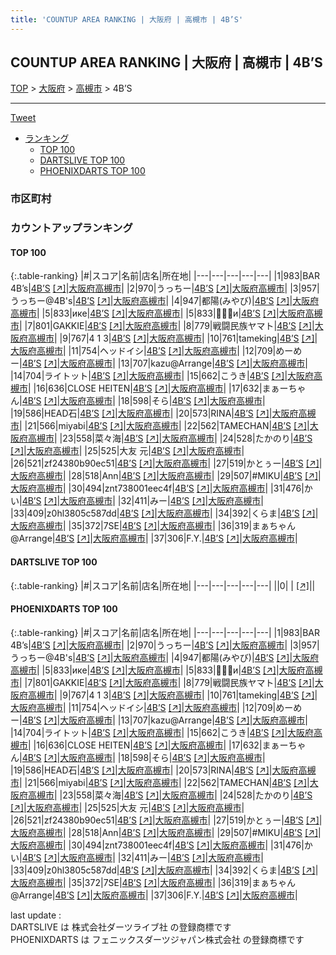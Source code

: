 ```yaml
---
title: 'COUNTUP AREA RANKING | 大阪府 | 高槻市 | 4B’S'
---
```

## COUNTUP AREA RANKING | 大阪府 | 高槻市 | 4B’S

[TOP](/darts/rank/) > [大阪府](/darts/rank/大阪府/) > [高槻市](/darts/rank/大阪府/高槻市/) > 4B’S

___

<a href="https://twitter.com/share?ref_src=twsrc%5Etfw" data-text="COUNTUP AREA RANKING | 大阪府高槻市4B’S" class="twitter-share-button" data-hashtags="DARTSLIVE,PHOENIXDARTS,darts,ダーツ" data-show-count="false">Tweet</a>

* [ランキング](#カウントアップランキング)
    * [TOP 100](#top-100)
    * [DARTSLIVE TOP 100](#dartslive-top-100)
    * [PHOENIXDARTS TOP 100](#phoenixdarts-top-100)

### 市区町村

<ul>

</ul>

### カウントアップランキング

#### TOP 100



{:.table-ranking}
|#|スコア|名前|店名|所在地|
|---|---|---|---|---|
|1|983|<span class="rank-name-pd">BAR 4B’s</span>|<a href="/darts/rank/shops/91626.html">4B’S</a> <a href="https://vs.phoenixdarts.com/jp/shop/shopDetailInfo/s_91626?s_seq=91626">[↗]</a>|<a href="/darts/rank/大阪府/高槻市">大阪府高槻市</a>|
|2|970|<span class="rank-name-pd">うっちー</span>|<a href="/darts/rank/shops/91626.html">4B’S</a> <a href="https://vs.phoenixdarts.com/jp/shop/shopDetailInfo/s_91626?s_seq=91626">[↗]</a>|<a href="/darts/rank/大阪府/高槻市">大阪府高槻市</a>|
|3|957|<span class="rank-name-pd">うっちー@4B&#x27;s</span>|<a href="/darts/rank/shops/91626.html">4B’S</a> <a href="https://vs.phoenixdarts.com/jp/shop/shopDetailInfo/s_91626?s_seq=91626">[↗]</a>|<a href="/darts/rank/大阪府/高槻市">大阪府高槻市</a>|
|4|947|<span class="rank-name-pd">都陽(みやび)</span>|<a href="/darts/rank/shops/91626.html">4B’S</a> <a href="https://vs.phoenixdarts.com/jp/shop/shopDetailInfo/s_91626?s_seq=91626">[↗]</a>|<a href="/darts/rank/大阪府/高槻市">大阪府高槻市</a>|
|5|833|<span class="rank-name-pd">ике</span>|<a href="/darts/rank/shops/91626.html">4B’S</a> <a href="https://vs.phoenixdarts.com/jp/shop/shopDetailInfo/s_91626?s_seq=91626">[↗]</a>|<a href="/darts/rank/大阪府/高槻市">大阪府高槻市</a>|
|5|833|<span class="rank-name-pd">🎯🎯🎯и</span>|<a href="/darts/rank/shops/91626.html">4B’S</a> <a href="https://vs.phoenixdarts.com/jp/shop/shopDetailInfo/s_91626?s_seq=91626">[↗]</a>|<a href="/darts/rank/大阪府/高槻市">大阪府高槻市</a>|
|7|801|<span class="rank-name-pd">GAKKIE</span>|<a href="/darts/rank/shops/91626.html">4B’S</a> <a href="https://vs.phoenixdarts.com/jp/shop/shopDetailInfo/s_91626?s_seq=91626">[↗]</a>|<a href="/darts/rank/大阪府/高槻市">大阪府高槻市</a>|
|8|779|<span class="rank-name-pd">戦闘民族ヤマト</span>|<a href="/darts/rank/shops/91626.html">4B’S</a> <a href="https://vs.phoenixdarts.com/jp/shop/shopDetailInfo/s_91626?s_seq=91626">[↗]</a>|<a href="/darts/rank/大阪府/高槻市">大阪府高槻市</a>|
|9|767|<span class="rank-name-pd">4 1 3</span>|<a href="/darts/rank/shops/91626.html">4B’S</a> <a href="https://vs.phoenixdarts.com/jp/shop/shopDetailInfo/s_91626?s_seq=91626">[↗]</a>|<a href="/darts/rank/大阪府/高槻市">大阪府高槻市</a>|
|10|761|<span class="rank-name-pd">tameking</span>|<a href="/darts/rank/shops/91626.html">4B’S</a> <a href="https://vs.phoenixdarts.com/jp/shop/shopDetailInfo/s_91626?s_seq=91626">[↗]</a>|<a href="/darts/rank/大阪府/高槻市">大阪府高槻市</a>|
|11|754|<span class="rank-name-pd">ヘッドイシ</span>|<a href="/darts/rank/shops/91626.html">4B’S</a> <a href="https://vs.phoenixdarts.com/jp/shop/shopDetailInfo/s_91626?s_seq=91626">[↗]</a>|<a href="/darts/rank/大阪府/高槻市">大阪府高槻市</a>|
|12|709|<span class="rank-name-pd">めーめー</span>|<a href="/darts/rank/shops/91626.html">4B’S</a> <a href="https://vs.phoenixdarts.com/jp/shop/shopDetailInfo/s_91626?s_seq=91626">[↗]</a>|<a href="/darts/rank/大阪府/高槻市">大阪府高槻市</a>|
|13|707|<span class="rank-name-pd">kazu@Arrange</span>|<a href="/darts/rank/shops/91626.html">4B’S</a> <a href="https://vs.phoenixdarts.com/jp/shop/shopDetailInfo/s_91626?s_seq=91626">[↗]</a>|<a href="/darts/rank/大阪府/高槻市">大阪府高槻市</a>|
|14|704|<span class="rank-name-pd">ライトット</span>|<a href="/darts/rank/shops/91626.html">4B’S</a> <a href="https://vs.phoenixdarts.com/jp/shop/shopDetailInfo/s_91626?s_seq=91626">[↗]</a>|<a href="/darts/rank/大阪府/高槻市">大阪府高槻市</a>|
|15|662|<span class="rank-name-pd">こうき</span>|<a href="/darts/rank/shops/91626.html">4B’S</a> <a href="https://vs.phoenixdarts.com/jp/shop/shopDetailInfo/s_91626?s_seq=91626">[↗]</a>|<a href="/darts/rank/大阪府/高槻市">大阪府高槻市</a>|
|16|636|<span class="rank-name-pd">CLOSE HEITEN</span>|<a href="/darts/rank/shops/91626.html">4B’S</a> <a href="https://vs.phoenixdarts.com/jp/shop/shopDetailInfo/s_91626?s_seq=91626">[↗]</a>|<a href="/darts/rank/大阪府/高槻市">大阪府高槻市</a>|
|17|632|<span class="rank-name-pd">まぁーちゃん</span>|<a href="/darts/rank/shops/91626.html">4B’S</a> <a href="https://vs.phoenixdarts.com/jp/shop/shopDetailInfo/s_91626?s_seq=91626">[↗]</a>|<a href="/darts/rank/大阪府/高槻市">大阪府高槻市</a>|
|18|598|<span class="rank-name-pd">そら</span>|<a href="/darts/rank/shops/91626.html">4B’S</a> <a href="https://vs.phoenixdarts.com/jp/shop/shopDetailInfo/s_91626?s_seq=91626">[↗]</a>|<a href="/darts/rank/大阪府/高槻市">大阪府高槻市</a>|
|19|586|<span class="rank-name-pd">HEAD石</span>|<a href="/darts/rank/shops/91626.html">4B’S</a> <a href="https://vs.phoenixdarts.com/jp/shop/shopDetailInfo/s_91626?s_seq=91626">[↗]</a>|<a href="/darts/rank/大阪府/高槻市">大阪府高槻市</a>|
|20|573|<span class="rank-name-pd">RINA</span>|<a href="/darts/rank/shops/91626.html">4B’S</a> <a href="https://vs.phoenixdarts.com/jp/shop/shopDetailInfo/s_91626?s_seq=91626">[↗]</a>|<a href="/darts/rank/大阪府/高槻市">大阪府高槻市</a>|
|21|566|<span class="rank-name-pd">miyabi</span>|<a href="/darts/rank/shops/91626.html">4B’S</a> <a href="https://vs.phoenixdarts.com/jp/shop/shopDetailInfo/s_91626?s_seq=91626">[↗]</a>|<a href="/darts/rank/大阪府/高槻市">大阪府高槻市</a>|
|22|562|<span class="rank-name-pd">TAMECHAN</span>|<a href="/darts/rank/shops/91626.html">4B’S</a> <a href="https://vs.phoenixdarts.com/jp/shop/shopDetailInfo/s_91626?s_seq=91626">[↗]</a>|<a href="/darts/rank/大阪府/高槻市">大阪府高槻市</a>|
|23|558|<span class="rank-name-pd">菜々海</span>|<a href="/darts/rank/shops/91626.html">4B’S</a> <a href="https://vs.phoenixdarts.com/jp/shop/shopDetailInfo/s_91626?s_seq=91626">[↗]</a>|<a href="/darts/rank/大阪府/高槻市">大阪府高槻市</a>|
|24|528|<span class="rank-name-pd">たかのり</span>|<a href="/darts/rank/shops/91626.html">4B’S</a> <a href="https://vs.phoenixdarts.com/jp/shop/shopDetailInfo/s_91626?s_seq=91626">[↗]</a>|<a href="/darts/rank/大阪府/高槻市">大阪府高槻市</a>|
|25|525|<span class="rank-name-pd"><span class="pro-icon-pd"></span>大友 元</span>|<a href="/darts/rank/shops/91626.html">4B’S</a> <a href="https://vs.phoenixdarts.com/jp/shop/shopDetailInfo/s_91626?s_seq=91626">[↗]</a>|<a href="/darts/rank/大阪府/高槻市">大阪府高槻市</a>|
|26|521|<span class="rank-name-pd">zf24380b90ec51</span>|<a href="/darts/rank/shops/91626.html">4B’S</a> <a href="https://vs.phoenixdarts.com/jp/shop/shopDetailInfo/s_91626?s_seq=91626">[↗]</a>|<a href="/darts/rank/大阪府/高槻市">大阪府高槻市</a>|
|27|519|<span class="rank-name-pd">かとぅー</span>|<a href="/darts/rank/shops/91626.html">4B’S</a> <a href="https://vs.phoenixdarts.com/jp/shop/shopDetailInfo/s_91626?s_seq=91626">[↗]</a>|<a href="/darts/rank/大阪府/高槻市">大阪府高槻市</a>|
|28|518|<span class="rank-name-pd">Ann</span>|<a href="/darts/rank/shops/91626.html">4B’S</a> <a href="https://vs.phoenixdarts.com/jp/shop/shopDetailInfo/s_91626?s_seq=91626">[↗]</a>|<a href="/darts/rank/大阪府/高槻市">大阪府高槻市</a>|
|29|507|<span class="rank-name-pd">#MIKU</span>|<a href="/darts/rank/shops/91626.html">4B’S</a> <a href="https://vs.phoenixdarts.com/jp/shop/shopDetailInfo/s_91626?s_seq=91626">[↗]</a>|<a href="/darts/rank/大阪府/高槻市">大阪府高槻市</a>|
|30|494|<span class="rank-name-pd">znt738001eec4f</span>|<a href="/darts/rank/shops/91626.html">4B’S</a> <a href="https://vs.phoenixdarts.com/jp/shop/shopDetailInfo/s_91626?s_seq=91626">[↗]</a>|<a href="/darts/rank/大阪府/高槻市">大阪府高槻市</a>|
|31|476|<span class="rank-name-pd">かい</span>|<a href="/darts/rank/shops/91626.html">4B’S</a> <a href="https://vs.phoenixdarts.com/jp/shop/shopDetailInfo/s_91626?s_seq=91626">[↗]</a>|<a href="/darts/rank/大阪府/高槻市">大阪府高槻市</a>|
|32|411|<span class="rank-name-pd">みー</span>|<a href="/darts/rank/shops/91626.html">4B’S</a> <a href="https://vs.phoenixdarts.com/jp/shop/shopDetailInfo/s_91626?s_seq=91626">[↗]</a>|<a href="/darts/rank/大阪府/高槻市">大阪府高槻市</a>|
|33|409|<span class="rank-name-pd">z0hl3805c587dd</span>|<a href="/darts/rank/shops/91626.html">4B’S</a> <a href="https://vs.phoenixdarts.com/jp/shop/shopDetailInfo/s_91626?s_seq=91626">[↗]</a>|<a href="/darts/rank/大阪府/高槻市">大阪府高槻市</a>|
|34|392|<span class="rank-name-pd">くらま</span>|<a href="/darts/rank/shops/91626.html">4B’S</a> <a href="https://vs.phoenixdarts.com/jp/shop/shopDetailInfo/s_91626?s_seq=91626">[↗]</a>|<a href="/darts/rank/大阪府/高槻市">大阪府高槻市</a>|
|35|372|<span class="rank-name-pd">7SE</span>|<a href="/darts/rank/shops/91626.html">4B’S</a> <a href="https://vs.phoenixdarts.com/jp/shop/shopDetailInfo/s_91626?s_seq=91626">[↗]</a>|<a href="/darts/rank/大阪府/高槻市">大阪府高槻市</a>|
|36|319|<span class="rank-name-pd">まぁちゃん@Arrange</span>|<a href="/darts/rank/shops/91626.html">4B’S</a> <a href="https://vs.phoenixdarts.com/jp/shop/shopDetailInfo/s_91626?s_seq=91626">[↗]</a>|<a href="/darts/rank/大阪府/高槻市">大阪府高槻市</a>|
|37|306|<span class="rank-name-pd">F.Y.</span>|<a href="/darts/rank/shops/91626.html">4B’S</a> <a href="https://vs.phoenixdarts.com/jp/shop/shopDetailInfo/s_91626?s_seq=91626">[↗]</a>|<a href="/darts/rank/大阪府/高槻市">大阪府高槻市</a>|


#### DARTSLIVE TOP 100



{:.table-ranking}
|#|スコア|名前|店名|所在地|
|---|---|---|---|---|
||0|<span class="rank-name-dl"> </span>|<a href="/darts/rank/shops/.html"></a> <a href="">[↗]</a>|<a href="/darts/rank//"></a>|


#### PHOENIXDARTS TOP 100



{:.table-ranking}
|#|スコア|名前|店名|所在地|
|---|---|---|---|---|
|1|983|<span class="rank-name-pd">BAR 4B’s</span>|<a href="/darts/rank/shops/91626.html">4B’S</a> <a href="https://vs.phoenixdarts.com/jp/shop/shopDetailInfo/s_91626?s_seq=91626">[↗]</a>|<a href="/darts/rank/大阪府/高槻市">大阪府高槻市</a>|
|2|970|<span class="rank-name-pd">うっちー</span>|<a href="/darts/rank/shops/91626.html">4B’S</a> <a href="https://vs.phoenixdarts.com/jp/shop/shopDetailInfo/s_91626?s_seq=91626">[↗]</a>|<a href="/darts/rank/大阪府/高槻市">大阪府高槻市</a>|
|3|957|<span class="rank-name-pd">うっちー@4B&#x27;s</span>|<a href="/darts/rank/shops/91626.html">4B’S</a> <a href="https://vs.phoenixdarts.com/jp/shop/shopDetailInfo/s_91626?s_seq=91626">[↗]</a>|<a href="/darts/rank/大阪府/高槻市">大阪府高槻市</a>|
|4|947|<span class="rank-name-pd">都陽(みやび)</span>|<a href="/darts/rank/shops/91626.html">4B’S</a> <a href="https://vs.phoenixdarts.com/jp/shop/shopDetailInfo/s_91626?s_seq=91626">[↗]</a>|<a href="/darts/rank/大阪府/高槻市">大阪府高槻市</a>|
|5|833|<span class="rank-name-pd">ике</span>|<a href="/darts/rank/shops/91626.html">4B’S</a> <a href="https://vs.phoenixdarts.com/jp/shop/shopDetailInfo/s_91626?s_seq=91626">[↗]</a>|<a href="/darts/rank/大阪府/高槻市">大阪府高槻市</a>|
|5|833|<span class="rank-name-pd">🎯🎯🎯и</span>|<a href="/darts/rank/shops/91626.html">4B’S</a> <a href="https://vs.phoenixdarts.com/jp/shop/shopDetailInfo/s_91626?s_seq=91626">[↗]</a>|<a href="/darts/rank/大阪府/高槻市">大阪府高槻市</a>|
|7|801|<span class="rank-name-pd">GAKKIE</span>|<a href="/darts/rank/shops/91626.html">4B’S</a> <a href="https://vs.phoenixdarts.com/jp/shop/shopDetailInfo/s_91626?s_seq=91626">[↗]</a>|<a href="/darts/rank/大阪府/高槻市">大阪府高槻市</a>|
|8|779|<span class="rank-name-pd">戦闘民族ヤマト</span>|<a href="/darts/rank/shops/91626.html">4B’S</a> <a href="https://vs.phoenixdarts.com/jp/shop/shopDetailInfo/s_91626?s_seq=91626">[↗]</a>|<a href="/darts/rank/大阪府/高槻市">大阪府高槻市</a>|
|9|767|<span class="rank-name-pd">4 1 3</span>|<a href="/darts/rank/shops/91626.html">4B’S</a> <a href="https://vs.phoenixdarts.com/jp/shop/shopDetailInfo/s_91626?s_seq=91626">[↗]</a>|<a href="/darts/rank/大阪府/高槻市">大阪府高槻市</a>|
|10|761|<span class="rank-name-pd">tameking</span>|<a href="/darts/rank/shops/91626.html">4B’S</a> <a href="https://vs.phoenixdarts.com/jp/shop/shopDetailInfo/s_91626?s_seq=91626">[↗]</a>|<a href="/darts/rank/大阪府/高槻市">大阪府高槻市</a>|
|11|754|<span class="rank-name-pd">ヘッドイシ</span>|<a href="/darts/rank/shops/91626.html">4B’S</a> <a href="https://vs.phoenixdarts.com/jp/shop/shopDetailInfo/s_91626?s_seq=91626">[↗]</a>|<a href="/darts/rank/大阪府/高槻市">大阪府高槻市</a>|
|12|709|<span class="rank-name-pd">めーめー</span>|<a href="/darts/rank/shops/91626.html">4B’S</a> <a href="https://vs.phoenixdarts.com/jp/shop/shopDetailInfo/s_91626?s_seq=91626">[↗]</a>|<a href="/darts/rank/大阪府/高槻市">大阪府高槻市</a>|
|13|707|<span class="rank-name-pd">kazu@Arrange</span>|<a href="/darts/rank/shops/91626.html">4B’S</a> <a href="https://vs.phoenixdarts.com/jp/shop/shopDetailInfo/s_91626?s_seq=91626">[↗]</a>|<a href="/darts/rank/大阪府/高槻市">大阪府高槻市</a>|
|14|704|<span class="rank-name-pd">ライトット</span>|<a href="/darts/rank/shops/91626.html">4B’S</a> <a href="https://vs.phoenixdarts.com/jp/shop/shopDetailInfo/s_91626?s_seq=91626">[↗]</a>|<a href="/darts/rank/大阪府/高槻市">大阪府高槻市</a>|
|15|662|<span class="rank-name-pd">こうき</span>|<a href="/darts/rank/shops/91626.html">4B’S</a> <a href="https://vs.phoenixdarts.com/jp/shop/shopDetailInfo/s_91626?s_seq=91626">[↗]</a>|<a href="/darts/rank/大阪府/高槻市">大阪府高槻市</a>|
|16|636|<span class="rank-name-pd">CLOSE HEITEN</span>|<a href="/darts/rank/shops/91626.html">4B’S</a> <a href="https://vs.phoenixdarts.com/jp/shop/shopDetailInfo/s_91626?s_seq=91626">[↗]</a>|<a href="/darts/rank/大阪府/高槻市">大阪府高槻市</a>|
|17|632|<span class="rank-name-pd">まぁーちゃん</span>|<a href="/darts/rank/shops/91626.html">4B’S</a> <a href="https://vs.phoenixdarts.com/jp/shop/shopDetailInfo/s_91626?s_seq=91626">[↗]</a>|<a href="/darts/rank/大阪府/高槻市">大阪府高槻市</a>|
|18|598|<span class="rank-name-pd">そら</span>|<a href="/darts/rank/shops/91626.html">4B’S</a> <a href="https://vs.phoenixdarts.com/jp/shop/shopDetailInfo/s_91626?s_seq=91626">[↗]</a>|<a href="/darts/rank/大阪府/高槻市">大阪府高槻市</a>|
|19|586|<span class="rank-name-pd">HEAD石</span>|<a href="/darts/rank/shops/91626.html">4B’S</a> <a href="https://vs.phoenixdarts.com/jp/shop/shopDetailInfo/s_91626?s_seq=91626">[↗]</a>|<a href="/darts/rank/大阪府/高槻市">大阪府高槻市</a>|
|20|573|<span class="rank-name-pd">RINA</span>|<a href="/darts/rank/shops/91626.html">4B’S</a> <a href="https://vs.phoenixdarts.com/jp/shop/shopDetailInfo/s_91626?s_seq=91626">[↗]</a>|<a href="/darts/rank/大阪府/高槻市">大阪府高槻市</a>|
|21|566|<span class="rank-name-pd">miyabi</span>|<a href="/darts/rank/shops/91626.html">4B’S</a> <a href="https://vs.phoenixdarts.com/jp/shop/shopDetailInfo/s_91626?s_seq=91626">[↗]</a>|<a href="/darts/rank/大阪府/高槻市">大阪府高槻市</a>|
|22|562|<span class="rank-name-pd">TAMECHAN</span>|<a href="/darts/rank/shops/91626.html">4B’S</a> <a href="https://vs.phoenixdarts.com/jp/shop/shopDetailInfo/s_91626?s_seq=91626">[↗]</a>|<a href="/darts/rank/大阪府/高槻市">大阪府高槻市</a>|
|23|558|<span class="rank-name-pd">菜々海</span>|<a href="/darts/rank/shops/91626.html">4B’S</a> <a href="https://vs.phoenixdarts.com/jp/shop/shopDetailInfo/s_91626?s_seq=91626">[↗]</a>|<a href="/darts/rank/大阪府/高槻市">大阪府高槻市</a>|
|24|528|<span class="rank-name-pd">たかのり</span>|<a href="/darts/rank/shops/91626.html">4B’S</a> <a href="https://vs.phoenixdarts.com/jp/shop/shopDetailInfo/s_91626?s_seq=91626">[↗]</a>|<a href="/darts/rank/大阪府/高槻市">大阪府高槻市</a>|
|25|525|<span class="rank-name-pd"><span class="pro-icon-pd"></span>大友 元</span>|<a href="/darts/rank/shops/91626.html">4B’S</a> <a href="https://vs.phoenixdarts.com/jp/shop/shopDetailInfo/s_91626?s_seq=91626">[↗]</a>|<a href="/darts/rank/大阪府/高槻市">大阪府高槻市</a>|
|26|521|<span class="rank-name-pd">zf24380b90ec51</span>|<a href="/darts/rank/shops/91626.html">4B’S</a> <a href="https://vs.phoenixdarts.com/jp/shop/shopDetailInfo/s_91626?s_seq=91626">[↗]</a>|<a href="/darts/rank/大阪府/高槻市">大阪府高槻市</a>|
|27|519|<span class="rank-name-pd">かとぅー</span>|<a href="/darts/rank/shops/91626.html">4B’S</a> <a href="https://vs.phoenixdarts.com/jp/shop/shopDetailInfo/s_91626?s_seq=91626">[↗]</a>|<a href="/darts/rank/大阪府/高槻市">大阪府高槻市</a>|
|28|518|<span class="rank-name-pd">Ann</span>|<a href="/darts/rank/shops/91626.html">4B’S</a> <a href="https://vs.phoenixdarts.com/jp/shop/shopDetailInfo/s_91626?s_seq=91626">[↗]</a>|<a href="/darts/rank/大阪府/高槻市">大阪府高槻市</a>|
|29|507|<span class="rank-name-pd">#MIKU</span>|<a href="/darts/rank/shops/91626.html">4B’S</a> <a href="https://vs.phoenixdarts.com/jp/shop/shopDetailInfo/s_91626?s_seq=91626">[↗]</a>|<a href="/darts/rank/大阪府/高槻市">大阪府高槻市</a>|
|30|494|<span class="rank-name-pd">znt738001eec4f</span>|<a href="/darts/rank/shops/91626.html">4B’S</a> <a href="https://vs.phoenixdarts.com/jp/shop/shopDetailInfo/s_91626?s_seq=91626">[↗]</a>|<a href="/darts/rank/大阪府/高槻市">大阪府高槻市</a>|
|31|476|<span class="rank-name-pd">かい</span>|<a href="/darts/rank/shops/91626.html">4B’S</a> <a href="https://vs.phoenixdarts.com/jp/shop/shopDetailInfo/s_91626?s_seq=91626">[↗]</a>|<a href="/darts/rank/大阪府/高槻市">大阪府高槻市</a>|
|32|411|<span class="rank-name-pd">みー</span>|<a href="/darts/rank/shops/91626.html">4B’S</a> <a href="https://vs.phoenixdarts.com/jp/shop/shopDetailInfo/s_91626?s_seq=91626">[↗]</a>|<a href="/darts/rank/大阪府/高槻市">大阪府高槻市</a>|
|33|409|<span class="rank-name-pd">z0hl3805c587dd</span>|<a href="/darts/rank/shops/91626.html">4B’S</a> <a href="https://vs.phoenixdarts.com/jp/shop/shopDetailInfo/s_91626?s_seq=91626">[↗]</a>|<a href="/darts/rank/大阪府/高槻市">大阪府高槻市</a>|
|34|392|<span class="rank-name-pd">くらま</span>|<a href="/darts/rank/shops/91626.html">4B’S</a> <a href="https://vs.phoenixdarts.com/jp/shop/shopDetailInfo/s_91626?s_seq=91626">[↗]</a>|<a href="/darts/rank/大阪府/高槻市">大阪府高槻市</a>|
|35|372|<span class="rank-name-pd">7SE</span>|<a href="/darts/rank/shops/91626.html">4B’S</a> <a href="https://vs.phoenixdarts.com/jp/shop/shopDetailInfo/s_91626?s_seq=91626">[↗]</a>|<a href="/darts/rank/大阪府/高槻市">大阪府高槻市</a>|
|36|319|<span class="rank-name-pd">まぁちゃん@Arrange</span>|<a href="/darts/rank/shops/91626.html">4B’S</a> <a href="https://vs.phoenixdarts.com/jp/shop/shopDetailInfo/s_91626?s_seq=91626">[↗]</a>|<a href="/darts/rank/大阪府/高槻市">大阪府高槻市</a>|
|37|306|<span class="rank-name-pd">F.Y.</span>|<a href="/darts/rank/shops/91626.html">4B’S</a> <a href="https://vs.phoenixdarts.com/jp/shop/shopDetailInfo/s_91626?s_seq=91626">[↗]</a>|<a href="/darts/rank/大阪府/高槻市">大阪府高槻市</a>|


<div class="footer border-top border-gray-light mt-5 pt-3 text-right text-gray">
    last update : <span style="font-weight: italic" id="foot_last_modified"></span><br />
    DARTSLIVE は 株式会社ダーツライブ社 の登録商標です<br />
    PHOENIXDARTS は フェニックスダーツジャパン株式会社 の登録商標です<br />
</div>

<script src="https://cdnjs.cloudflare.com/ajax/libs/jquery.tablesorter/2.31.3/js/jquery.tablesorter.min.js" integrity="sha512-qzgd5cYSZcosqpzpn7zF2ZId8f/8CHmFKZ8j7mU4OUXTNRd5g+ZHBPsgKEwoqxCtdQvExE5LprwwPAgoicguNg==" crossorigin="anonymous" referrerpolicy="no-referrer"></script>
<link rel="stylesheet" href="https://cdnjs.cloudflare.com/ajax/libs/jquery.tablesorter/2.31.3/css/theme.default.min.css" integrity="sha512-wghhOJkjQX0Lh3NSWvNKeZ0ZpNn+SPVXX1Qyc9OCaogADktxrBiBdKGDoqVUOyhStvMBmJQ8ZdMHiR3wuEq8+w==" crossorigin="anonymous" referrerpolicy="no-referrer" />
<script>
$(function() {
    $(".table-ranking").tablesorter({sortList:[[0, 0]]});
    $("#foot_last_modified").text(formatDate(new Date(document.lastModified), 'yyyy-MM-dd HH:mm:ss'));
});
</script>

<script async src="https://platform.twitter.com/widgets.js" charset="utf-8"></script>